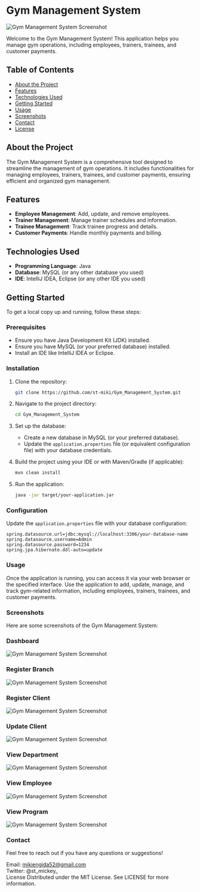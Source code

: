 # Gym Management System

![Gym Management System Screenshot](Gym_management_screenshots/Admin_Login.png)

Welcome to the Gym Management System! This application helps you manage gym operations, including employees, trainers, trainees, and customer payments.

## Table of Contents

- [About the Project](#about-the-project)
- [Features](#features)
- [Technologies Used](#technologies-used)
- [Getting Started](#getting-started)
- [Usage](#usage)
- [Screenshots](#screenshots)
- [Contact](#contact)
- [License](#license)

## About the Project

The Gym Management System is a comprehensive tool designed to streamline the management of gym operations. It includes functionalities for managing employees, trainers, trainees, and customer payments, ensuring efficient and organized gym management.

## Features

- **Employee Management**: Add, update, and remove employees.
- **Trainer Management**: Manage trainer schedules and information.
- **Trainee Management**: Track trainee progress and details.
- **Customer Payments**: Handle monthly payments and billing.

## Technologies Used

- **Programming Language**: Java
- **Database**: MySQL (or any other database you used)
- **IDE**: IntelliJ IDEA, Eclipse (or any other IDE you used)

## Getting Started

To get a local copy up and running, follow these steps:

### Prerequisites

- Ensure you have Java Development Kit (JDK) installed.
- Ensure you have MySQL (or your preferred database) installed.
- Install an IDE like IntelliJ IDEA or Eclipse.

### Installation

1. Clone the repository:

    ```sh
    git clone https://github.com/st-miki/Gym_Management_System.git
    ```

2. Navigate to the project directory:

    ```sh
    cd Gym_Management_System
    ```

3. Set up the database:

    - Create a new database in MySQL (or your preferred database).
    - Update the `application.properties` file (or equivalent configuration file) with your database credentials.

4. Build the project using your IDE or with Maven/Gradle (if applicable):

    ```sh
    mvn clean install
    ```

5. Run the application:

    ```sh
    java -jar target/your-application.jar
    ```

### Configuration

Update the `application.properties` file with your database configuration:

```properties
spring.datasource.url=jdbc:mysql://localhost:3306/your-database-name
spring.datasource.username=Admin
spring.datasource.password=1234
spring.jpa.hibernate.ddl-auto=update
```

### Usage
Once the application is running, you can access it via your web browser or the specified interface. Use the application to add, update, manage, and track gym-related information, including employees, trainers, trainees, and customer payments.

### Screenshots
Here are some screenshots of the Gym Management System:

### Dashboard<br>
![Gym Management System Screenshot](Gym_management_screenshots/Dashboard.png)<br>
### Register Branch
![Gym Management System Screenshot](Gym_management_screenshots/Register_Branch.png)<br>
### Register Client
![Gym Management System Screenshot](Gym_management_screenshots/Register_Client.png)<br>
### Update Client
![Gym Management System Screenshot](Gym_management_screenshots/Update_Client.png)<br>
### View Department
![Gym Management System Screenshot](Gym_management_screenshots/View_Department.png)<br>
### View Employee
![Gym Management System Screenshot](Gym_management_screenshots/View_Employee.png)<br>
### View Program
![Gym Management System Screenshot](Gym_management_screenshots/View_Program.png)<br>

### Contact
Feel free to reach out if you have any questions or suggestions!

Email: mikiengida52@gmail.com<br>
Twitter: @st_mickey_<br>
License
Distributed under the MIT License. See LICENSE for more information.
